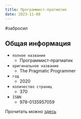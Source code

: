 ```yaml
---
title: Программист-прагматик
date: 2023-11-08
---
```

#забросил
## Общая информация
- `полное название` 
	- Программист-прагматик
- `оригинальное название` 
	- The Pragmatic Programmer
- `год` 
	- 2020
- `количество страниц` 
	- 370
- `ISBN`  
	- 978-0135957059

Прочитать можно [здесь](https://github.com/lld4n/rl52/tree/master/content/templates)

